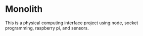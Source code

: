 # Monolith
This is a physical computing interface project using node, socket programming, raspberry pi, and sensors.
